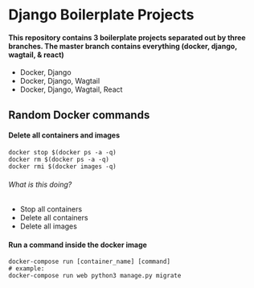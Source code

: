 # Django Boilerplate Projects

#### This repository contains 3 boilerplate projects separated out by three branches. The master branch contains everything (docker, django, wagtail, & react)
  - Docker, Django
  - Docker, Django, Wagtail
  - Docker, Django, Wagtail, React

## Random Docker commands

#### Delete all containers and images
    docker stop $(docker ps -a -q)
    docker rm $(docker ps -a -q)
    docker rmi $(docker images -q)
###### What is this doing?
  - Stop all containers
  - Delete all containers
  - Delete all images

#### Run a command inside the docker image
    docker-compose run [container_name] [command]
    # example:
    docker-compose run web python3 manage.py migrate
